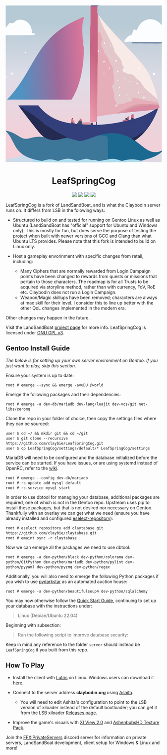 <p align="center">
    <img src="res/lsc.png">
    <h1 align="center">LeafSpringCog</h1>
</p>

<p align="center">
<a href="https://github.com/claybie/LeafSpringCog/actions/workflows/Gentoo.yml?query=base"><img src="https://github.com/claybie/LeafSpringCog/actions/workflows/Gentoo.yml/badge.svg"/></a>
<a href="https://github.com/Claybie/claybodin/actions/workflows/Ubuntu.yml?query=base"><img src="https://github.com/claybie/claybodin/actions/workflows/Ubuntu.yml/badge.svg"/></a>
<a href="https://github.com/Claybie/claybodin/actions/workflows/codeql-analysis.yml?query=base"><img src="https://github.com/claybie/claybodin/actions/workflows/codeql-analysis.yml/badge.svg"/></a>
<a href="https://www.gnu.org/licenses/gpl-3.0"><img src="https://img.shields.io/badge/License-GPLv3-blue.svg"/></a>

</p>

LeafSpringCog is a fork of LandSandBoat, and is what the Claybodin server runs on. It differs from LSB in the folowing ways:

-   Structured to build on and tested for running on Gentoo Linux as well as Ubuntu (LandSandBoat has "official" support for Ubuntu and Windows only). This is mostly for fun, but does serve the purpose of testing the project when built with newer versions of GCC and Clang than what Ubuntu LTS provides. Please note that this fork is intended to build on Linux only.

-   Host a gameplay envorinment with specific changes from retail, including:
    -   Many Ciphers that are normally rewarded from Login Campaign points have been changed to rewards from quests or missions that pertain to those characters. The roadmap is for all Trusts to be acquired via storyline method, rather than with currency, FoV, RoE etc. Claybodin does not run a Login Campaign. 
    -   Weapon/Magic skillups have been removed; characters are always at max skill for their level. I consider this to line up better with the other QoL changes implemented in the modern era.

Other changes may happen in the future.

Visit the LandSandBoat [project page](https://github.com/LandSandBoat/server/) for more info. LeafSpringCog is licensed under [GNU GPL v3](https://github.com/LandSandBoat/server/blob/base/LICENSE).

## Gentoo Install Guide

*The below is for setting up your own server environment on Gentoo. If you just want to play, skip this section.*

Ensure your system is up to date:
```
root # emerge --sync && emerge -avuDU @world
```
Emerge the following packages and their dependencies: 
```
root # emerge -a dev-db/mariadb dev-lang/luajit dev-vcs/git net-libs/zeromq
```
Clone the repo in your folder of choice, then copy the settings files where they can be sourced:
```
user $ cd ~/ && mkdir git && cd ~/git 
user $ git clone --recursive https://github.com/claybie/LeafSpringCog.git
user $ cp LeafSpringCog/settings/default/* LeafSpringCog/settings
```
MariaDB will need to be configured and the database initialized before the service can be started. If you have issues, or are using systemd instead of OpenRC, refer to the [wiki](https://wiki.gentoo.org/wiki/MariaDB).
```
root # emerge --config dev-db/mariadb
root # rc-update add mysql default
root # rc-service mysql start
```
In order to use dbtool for managing your database, additional packages are required, one of which is not in the Gentoo repo. Upstream uses pip to install these packages, but that is not desired nor necessary on Gentoo. Thankfully with an overlay we can get what we need (ensure you have already installed and configured [eselect-repository](https://wiki.gentoo.org/wiki/Eselect/Repository)):
```
root # eselect repository add claytabase git https://github.com/claybie/claytabase.git
root # emaint sync -r claytabase
```
Now we can emerge all the packages we need to use dbtool:
```
root # emerge -a dev-python/black dev-python/colorama dev-python/GitPython dev-python/mariadb dev-python/pylint dev-python/pyyaml dev-python/pyzmq dev-python/regex
```
Additionally, you will also need to emerge the following Python packages if you wish to use [pydarkstar](https://github.com/AdamGagorik/pydarkstar) as an automated auction house:
```
root # emerge -a dev-python/beautifulsoup4 dev-python/sqlalchemy
```
You may now otherwise follow the [Quick Start Guide](https://github.com/LandSandBoat/server/wiki/Quick-Start-Guide), continuing to set up your database with the instructions under: 
> Linux (Debian/Ubuntu 22.04)

Beginning with subsection:
> Run the following script to improve database security:

Keep in mind any reference to the folder ```server``` should instead be ```LeafSpringCog``` if you built from this repo.

## How To Play

-	Install the client with [Lutris](https://lutris.net/games/final-fantasy-xi-online/) on Linux. Windows users can download it [here](http://www.playonline.com/ff11us/download/media/install_win.html).

-	Connect to the server address <b>claybodin.org</b> using [Ashita](https://ashitaxi.com/).    
    -  You will need to edit Ashita's configuration to point to the LSB version of xiloader instead of the default bootloader; you can get it from the LSB xiloader [Releases page](https://github.com/LandSandBoat/xiloader/releases).
-	Improve the game's visuals with [XI View 2.0](https://github.com/KenshiDRK/XiView) and [AshenbubsHD Texture Pack](https://www.nexusmods.com/finalfantasy11/mods/1).

Join the [FFXiPrivateServers](https://discord.gg/THnWnC9fjr) discord server for information on private servers, LandSandBoat development, client setup for Windows & Linux and more!

